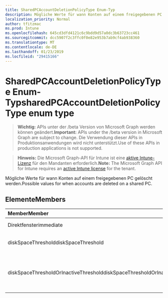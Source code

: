 ```yaml
---
title: SharedPCAccountDeletionPolicyType Enum-Typ
description: Mögliche Werte für wann Konten auf einem freigegebenen PC gelöscht werden.
localization_priority: Normal
author: tfitzmac
ms.prod: Intune
ms.openlocfilehash: 645cd3dfd4121c6c9bdd9d57a0dc3b63723cc461
ms.sourcegitcommit: dcc5907f2c3ffc0f0e82e953b7ab9cf4ab938360
ms.translationtype: MT
ms.contentlocale: de-DE
ms.lasthandoff: 01/23/2019
ms.locfileid: "29415166"
---
```

# <a name="sharedpcaccountdeletionpolicytype-enum-type"></a><span data-ttu-id="df38e-103">SharedPCAccountDeletionPolicyType Enum-Typ</span><span class="sxs-lookup"><span data-stu-id="df38e-103">sharedPCAccountDeletionPolicyType enum type</span></span>

> <span data-ttu-id="df38e-104">**Wichtig:** APIs unter der /beta Version von Microsoft Graph werden können geändert.</span><span class="sxs-lookup"><span data-stu-id="df38e-104">**Important:** APIs under the /beta version in Microsoft Graph are subject to change.</span></span> <span data-ttu-id="df38e-105">Die Verwendung dieser APIs in Produktionsanwendungen wird nicht unterstützt.</span><span class="sxs-lookup"><span data-stu-id="df38e-105">Use of these APIs in production applications is not supported.</span></span>

> <span data-ttu-id="df38e-106">**Hinweis:** Die Microsoft Graph-API für Intune ist eine [aktive Intune-Lizenz](https://go.microsoft.com/fwlink/?linkid=839381) für den Mandanten erforderlich.</span><span class="sxs-lookup"><span data-stu-id="df38e-106">**Note:** The Microsoft Graph API for Intune requires an [active Intune license](https://go.microsoft.com/fwlink/?linkid=839381) for the tenant.</span></span>

<span data-ttu-id="df38e-107">Mögliche Werte für wann Konten auf einem freigegebenen PC gelöscht werden.</span><span class="sxs-lookup"><span data-stu-id="df38e-107">Possible values for when accounts are deleted on a shared PC.</span></span>

## <a name="members"></a><span data-ttu-id="df38e-108">Elemente</span><span class="sxs-lookup"><span data-stu-id="df38e-108">Members</span></span>
|<span data-ttu-id="df38e-109">Member</span><span class="sxs-lookup"><span data-stu-id="df38e-109">Member</span></span>|<span data-ttu-id="df38e-110">Wert</span><span class="sxs-lookup"><span data-stu-id="df38e-110">Value</span></span>|<span data-ttu-id="df38e-111">Beschreibung</span><span class="sxs-lookup"><span data-stu-id="df38e-111">Description</span></span>|
|:---|:---|:---|
|<span data-ttu-id="df38e-112">Direktfenster</span><span class="sxs-lookup"><span data-stu-id="df38e-112">immediate</span></span>|<span data-ttu-id="df38e-113">0</span><span class="sxs-lookup"><span data-stu-id="df38e-113">0</span></span>|<span data-ttu-id="df38e-114">Löschen Sie sofort.</span><span class="sxs-lookup"><span data-stu-id="df38e-114">Delete immediately.</span></span>|
|<span data-ttu-id="df38e-115">diskSpaceThreshold</span><span class="sxs-lookup"><span data-stu-id="df38e-115">diskSpaceThreshold</span></span>|<span data-ttu-id="df38e-116">1</span><span class="sxs-lookup"><span data-stu-id="df38e-116">1</span></span>|<span data-ttu-id="df38e-117">Löschen Sie Disk Space Schwellenwert.</span><span class="sxs-lookup"><span data-stu-id="df38e-117">Delete at disk space threshold.</span></span>|
|<span data-ttu-id="df38e-118">diskSpaceThresholdOrInactiveThreshold</span><span class="sxs-lookup"><span data-stu-id="df38e-118">diskSpaceThresholdOrInactiveThreshold</span></span>|<span data-ttu-id="df38e-119">2</span><span class="sxs-lookup"><span data-stu-id="df38e-119">2</span></span>|<span data-ttu-id="df38e-120">Löschen Sie Disk Space Schwellenwert oder inaktiv Schwellenwert.</span><span class="sxs-lookup"><span data-stu-id="df38e-120">Delete at disk space threshold or inactive threshold.</span></span>|





